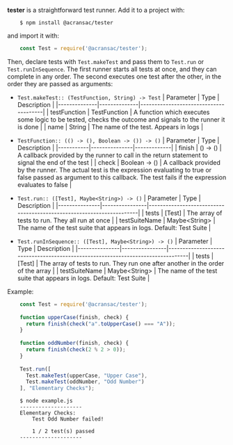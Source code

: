 **tester** is a straightforward test runner. Add it to a project with:

```shell
    $ npm install @acransac/tester
```

and import it with:

```javascript
    const Test = require('@acransac/tester');
```

Then, declare tests with `Test.makeTest` and pass them to `Test.run` or `Test.runInSequence`. The first runner starts all tests at once, and they can complete in any order. The second executes one test after the other, in the order they are passed as arguments:
* `Test.makeTest:: (TestFunction, String) -> Test`
  | Parameter    | Type         | Description                           |
  |--------------|--------------|---------------------------------------|
  | testFunction | TestFunction | A function which executes some logic to be tested, checks the outcome and signals to the runner it is done |
  | name         | String       | The name of the test. Appears in logs |

* `TestFunction:: (() -> (), Boolean -> ()) -> ()`
  | Parameter | Type          | Description |
  |-----------|---------------|-------------|
  | finish    | () -> ()      | A callback provided by the runner to call in the return statement to signal the end of the test |
  | check     | Boolean -> () | A callback provided by the runner. The actual test is the expression evaluating to true or false passed as argument to this callback. The test fails if the expression evaluates to false |

* `Test.run:: ([Test], Maybe<String>) -> ()`
  | Parameter     | Type           | Description                                                          |
  |---------------|----------------|----------------------------------------------------------------------|
  | tests         | [Test]         | The array of tests to run. They all run at once                      |
  | testSuiteName | Maybe\<String> | The name of the test suite that appears in logs. Default: Test Suite |

* `Test.runInSequence:: ([Test], Maybe<String>) -> ()`
  | Parameter     | Type           | Description                                                                     |
  |---------------|----------------|---------------------------------------------------------------------------------|
  | tests         | [Test]         | The array of tests to run. They run one after another in the order of the array |
  | testSuiteName | Maybe\<String> | The name of the test suite that appears in logs. Default: Test Suite            |

Example:

```javascript
    const Test = require('@acransac/tester');
    
    function upperCase(finish, check) {
      return finish(check("a".toUpperCase() === "A"));
    }
    
    function oddNumber(finish, check) {
      return finish(check(2 % 2 > 0));
    }
    
    Test.run([
      Test.makeTest(upperCase, "Upper Case"),
      Test.makeTest(oddNumber, "Odd Number")
    ], "Elementary Checks");
```

```shell
    $ node example.js
    --------------------
    Elementary Checks:
        Test Odd Number failed!
    
        1 / 2 test(s) passed
    --------------------
```

